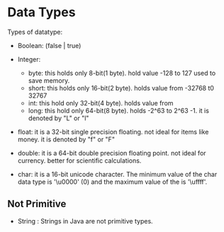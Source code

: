 # Data Types

Types of datatype:

- Boolean: (false | true)
- Integer:

  - byte:
    this holds only 8-bit(1 byte). hold value -128 to 127
    used to save memory.
  - short:
    this holds only 16-bit(2 byte). holds value from -32768 t0 32767
  - int:
    this hold only 32-bit(4 byte). holds value from
  - long:
    this hold only 64-bit(8 byte). holds -2^63 to 2^63 -1. it is denoted by "L" or "l"

- float:
  it is a 32-bit single precision floating. not ideal for items like money. it is denoted by "f" or "F"

- double: it is a 64-bit double precision floating point. not ideal for currency. better for scientific calculations.

- char: it is a 16-bit unicode character. The minimum value of the char data type is '\u0000' (0) and the maximum value of the is '\uffff'.

## Not Primitive

- String : Strings in Java are not primitive types.
